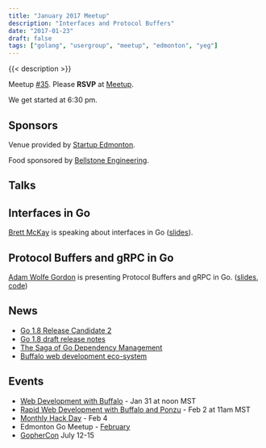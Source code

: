 ```yaml
---
title: "January 2017 Meetup"
description: "Interfaces and Protocol Buffers"
date: "2017-01-23"
draft: false
tags: ["golang", "usergroup", "meetup", "edmonton", "yeg"]
---
```

{{< description >}}

Meetup [#35](https://github.com/edmontongo/presentations/issues/53). Please **RSVP** at [Meetup](https://www.meetup.com/startupedmonton/events/236668791/).

We get started at 6:30 pm.

## Sponsors

Venue provided by [Startup Edmonton](https://www.startupedmonton.com/).

Food sponsored by [Bellstone Engineering](https://bellstone.ca/).

## Talks

## Interfaces in Go

[Brett McKay](https://github.com/mckayb24) is speaking about interfaces in Go ([slides](https://talks.godoc.org/github.com/edmontongo/presentations/2017-01/simple_interface/talk.slide#1)).

## Protocol Buffers and gRPC in Go

[Adam Wolfe Gordon](https://github.com/adamwg) is presenting Protocol Buffers and gRPC in Go. ([slides](https://talks.godoc.org/github.com/edmontongo/presentations/2017-01/protobufs-and-grpc/grpc.slide#1), [code](https://github.com/adamwg/proto-example))

## News

- [Go 1.8 Release Candidate 2](https://groups.google.com/forum/#!topic/golang-announce/iI13Nx0BP2E)
- [Go 1.8 draft release notes](https://beta.golang.org/doc/go1.8)
- [The Saga of Go Dependency Management](https://blog.gopheracademy.com/advent-2016/saga-go-dependency-management/)
- [Buffalo web development eco-system](http://gobuffalo.io/)

## Events

- [Web Development with Buffalo](https://www.bigmarker.com/gopheracademy/Introduction-to-Buffalo-Web-Development-in-Go) - Jan 31 at noon MST
- [Rapid Web Development with Buffalo and Ponzu](https://www.bigmarker.com/gopheracademy/Rapid-Web-Development-with-Buffalo-and-Ponzu) - Feb 2 at 11am MST
- [Monthly Hack Day](https://www.meetup.com/startupedmonton/events/qvnfrlywdbgb/) - Feb 4
- Edmonton Go Meetup - [February](/meetup/2017-02/)
- [GopherCon](https://gophercon.com/) July 12-15
